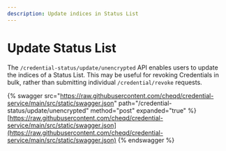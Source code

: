 ```yaml
---
description: Update indices in Status List
---
```


# Update Status List

The `/credential-status/update/unencrypted` API enables users to update the indices of a Status List. This may be useful for revoking Credentials in bulk, rather than submitting individual `/credential/revoke` requests.

{% swagger src="https://raw.githubusercontent.com/cheqd/credential-service/main/src/static/swagger.json" path="/credential-status/update/unencrypted" method="post" expanded="true" %}
[https://raw.githubusercontent.com/cheqd/credential-service/main/src/static/swagger.json](https://raw.githubusercontent.com/cheqd/credential-service/main/src/static/swagger.json)
{% endswagger %}
